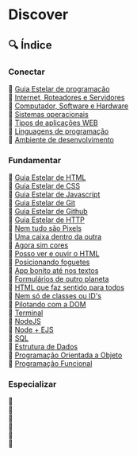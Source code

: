 # Discover

## 🔍 Índice

### Conectar

📌 [Guia Estelar de programação]()</br>
📌 [Internet, Roteadores e Servidores]()</br>
📌 [Computador, Software e Hardware]()</br>
📌 [Sistemas operacionais]()</br>
📌 [Tipos de aplicações WEB]()</br>
📌 [Linguagens de programação]()</br>
📌 [Ambiente de desenvolvimento]()</br>

### Fundamentar

📌 [Guia Estelar de HTML](aushaush) </br>
📌 [Guia Estelar de CSS](aushaush) </br>
📌 [Guia Estelar de Javascript](aushaush)</br>
📌 [Guia Estelar de Git]()</br>
📌 [Guia Estelar de Github]()</br>
📌 [Guia Estelar de HTTP]()</br>
📌 [Nem tudo são Pixels]()</br>
📌 [Uma caixa dentro da outra]()</br>
📌 [Agora sim cores]()</br>
📌 [Posso ver e ouvir o HTML]()</br>
📌 [Posicionando foguetes]()</br>
📌 [App bonito até nos textos]()</br>
📌 [Formulários de outro planeta]()</br>
📌 [HTML que faz sentido para todos]()</br>
📌 [Nem só de classes ou ID's]()</br>
📌 [Pilotando com a DOM]()</br>
📌 [Terminal]()</br>
📌 [NodeJS]()</br>
📌 [Node + EJS]()</br>
📌 [SQL]()</br>
📌 [Estrutura de Dados]()</br>
📌 [Programação Orientada a Objeto]()</br>
📌 [Programação Funcional]()</br>



### Especializar

📌 []()</br>
📌 []()</br>
📌 []()</br>
📌 []()</br>
📌 []()</br>
📌 []()</br>
